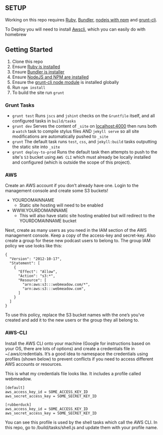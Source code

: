 ## SETUP

Working on this repo requires [Ruby](https://www.ruby-lang.org/en/documentation/installation/), [Bundler](http://bundler.io/), [nodejs with npm](https://github.com/joyent/node/wiki/Installing-Node.js-via-package-manager) and [grunt-cli](http://gruntjs.com/getting-started).

To Deploy you will need to install [Awscli](http://aws.amazon.com/cli/), which you can easily do with homebrew


## Getting Started

 1. Clone this repo
 1. Ensure [Ruby is installed](https://www.ruby-lang.org/en/documentation/installation/)
 1. Ensure [Bundler is installer](http://bundler.io/)
 1. Ensure [NodeJS and NPM are installed](https://github.com/joyent/node/wiki/Installing-Node.js-via-package-manager)
 1. Ensure the [grunt-cli node module](http://gruntjs.com/getting-started) is installed globally
 1. Run `npm install`
 1. To build the site run `grunt`

### Grunt Tasks

 - `grunt test` Runs `jscs` and `jshint` checks on the `Gruntfile` itself, and all configured tasks in `build/tasks`
 - `grunt dev` Serves the content of `_site` on [localhost:4000](http://localhost:4000) then runs both a `watch` task to compile stylus files AND `jekyll serve` so all site modifications are automatically pushed to `_site`
 - `grunt` The default task runs `test`, `css`, and `jekyll:build` tasks outputting the static site into `_site`
 - `grunt deploy-to-prod` Runs the default task then attempts to push to the site's `S3` bucket using `AWS CLI` which must already be locally installed and configured (which is outside the scope of this project).


### AWS
Create an AWS account if you don’t already have one. Login to the management console and create some S3 buckets!

- YOURDOMAINNAME
  - Static site hosting will need to be enabled
- WWW.YOURDOMAINNAME
  - This will also have static site hosting enabled but will redirect to the YOURDOMAINNAME bucket

Next, create as many users as you need in the IAM section of the AWS management console. Keep a copy of the access-key and secret-key. Also create a group for these new podcast users to belong to. The group IAM policy we use looks like this:

```
{
  "Version": "2012-10-17",
  "Statement": [
    {
      "Effect": "Allow",
      "Action": "s3:*",
      "Resource": [
        "arn:aws:s3:::webmeadow.com/*",
        "arn:aws:s3:::webmeadow.com",
      ]
    }
  ]
}
```

To use this policy, replace the S3 bucket names with the one’s you’ve created and add it to the new users or the group they all belong to.

### AWS-CLI
Install the AWS CLI onto your machine (Google for instructions based on your OS, there are lots of options) and create a credentials file in ~/.aws/credentials. It’s a good idea to namespace the credentials using profiles (shown below) to prevent conflicts if you need to access different AWS accounts or resources.

This is what my credentials file looks like. It includes a profile called webmeadow.
```
[default]
aws_access_key_id = SOME_ACCESS_KEY_ID
aws_secret_access_key = SOME_SECRET_KEY_ID
 
[rubberduck]
aws_access_key_id = SOME_ACCESS_KEY_ID
aws_secret_access_key = SOME_SECRET_KEY_ID
```
You can see this profile is used by the shell tasks which call the AWS CLI. In this repo, go to /build/tasks/shell.js and update them with your profile name. 


